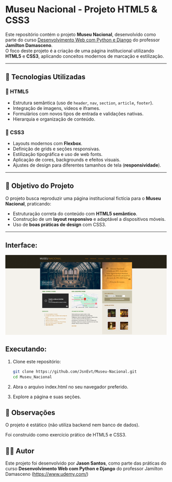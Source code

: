 # Museu Nacional - Projeto HTML5 & CSS3

Este repositório contém o projeto **Museu Nacional**, desenvolvido como parte do curso [Desenvolvimento Web com Python e Django](https://www.udemy.com/) do professor **Jamilton Damasceno**.  
O foco deste projeto é a criação de uma página institucional utilizando **HTML5** e **CSS3**, aplicando conceitos modernos de marcação e estilização.

---

## 🚀 Tecnologias Utilizadas

### 🔹 HTML5
- Estrutura semântica (uso de `header`, `nav`, `section`, `article`, `footer`).
- Integração de imagens, vídeos e iframes.
- Formulários com novos tipos de entrada e validações nativas.
- Hierarquia e organização de conteúdo.

### 🔹 CSS3
- Layouts modernos com **Flexbox**.
- Definição de grids e seções responsivas.
- Estilização tipográfica e uso de web fonts.
- Aplicação de cores, backgrounds e efeitos visuais.
- Ajustes de design para diferentes tamanhos de tela (**responsividade**).

---

## 🎯 Objetivo do Projeto
O projeto busca reproduzir uma página institucional fictícia para o **Museu Nacional**, praticando:
- Estruturação correta do conteúdo com **HTML5 semântico**.
- Construção de um **layout responsivo** e adaptável a dispositivos móveis.
- Uso de **boas práticas de design** com CSS3.

---

## Interface:
<p align="center">
   <img src="./img/index.png" alt="index" width="1200">
</p>

## Executando: 

1. Clone este repositório:
   ```bash
   git clone https://github.com/JsnEvt/Museu-Nacional.git
   cd Museu_Nacional

2. Abra o arquivo index.html no seu navegador preferido.

3. Explore a página e suas seções.

## 📌 Observações

O projeto é estático (não utiliza backend nem banco de dados).

Foi construído como exercício prático de HTML5 e CSS3.

## 👨‍💻 Autor
Este projeto foi desenvolvido por **Jason Santos**, como parte das práticas do curso **Desenvolvimento Web com Python e Django** do professor Jamilton Damasceno (https://www.udemy.com/)
